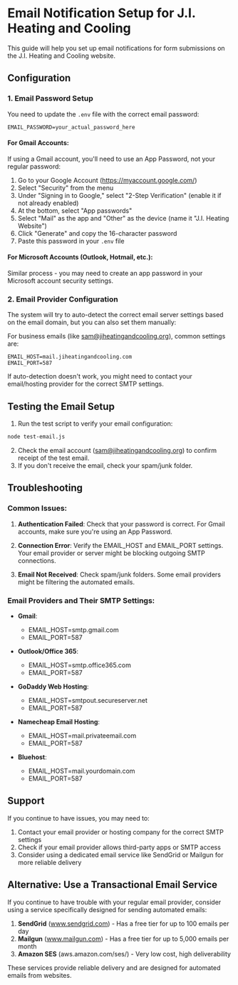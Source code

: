 # Email Notification Setup for J.I. Heating and Cooling

This guide will help you set up email notifications for form submissions on the J.I. Heating and Cooling website.

## Configuration

### 1. Email Password Setup

You need to update the `.env` file with the correct email password:

```
EMAIL_PASSWORD=your_actual_password_here
```

#### For Gmail Accounts:
If using a Gmail account, you'll need to use an App Password, not your regular password:

1. Go to your Google Account (https://myaccount.google.com/)
2. Select "Security" from the menu
3. Under "Signing in to Google," select "2-Step Verification" (enable it if not already enabled)
4. At the bottom, select "App passwords"
5. Select "Mail" as the app and "Other" as the device (name it "J.I. Heating Website")
6. Click "Generate" and copy the 16-character password
7. Paste this password in your `.env` file

#### For Microsoft Accounts (Outlook, Hotmail, etc.):
Similar process - you may need to create an app password in your Microsoft account security settings.

### 2. Email Provider Configuration

The system will try to auto-detect the correct email server settings based on the email domain, but you can also set them manually:

For business emails (like sam@jiheatingandcooling.org), common settings are:

```
EMAIL_HOST=mail.jiheatingandcooling.com
EMAIL_PORT=587
```

If auto-detection doesn't work, you might need to contact your email/hosting provider for the correct SMTP settings.

## Testing the Email Setup

1. Run the test script to verify your email configuration:

```bash
node test-email.js
```

2. Check the email account (sam@jiheatingandcooling.org) to confirm receipt of the test email.
3. If you don't receive the email, check your spam/junk folder.

## Troubleshooting

### Common Issues:

1. **Authentication Failed**: Check that your password is correct. For Gmail accounts, make sure you're using an App Password.

2. **Connection Error**: Verify the EMAIL_HOST and EMAIL_PORT settings. Your email provider or server might be blocking outgoing SMTP connections.

3. **Email Not Received**: Check spam/junk folders. Some email providers might be filtering the automated emails.

### Email Providers and Their SMTP Settings:

- **Gmail**:
  - EMAIL_HOST=smtp.gmail.com
  - EMAIL_PORT=587

- **Outlook/Office 365**:
  - EMAIL_HOST=smtp.office365.com
  - EMAIL_PORT=587

- **GoDaddy Web Hosting**:
  - EMAIL_HOST=smtpout.secureserver.net
  - EMAIL_PORT=587

- **Namecheap Email Hosting**:
  - EMAIL_HOST=mail.privateemail.com
  - EMAIL_PORT=587

- **Bluehost**:
  - EMAIL_HOST=mail.yourdomain.com
  - EMAIL_PORT=587

## Support

If you continue to have issues, you may need to:

1. Contact your email provider or hosting company for the correct SMTP settings
2. Check if your email provider allows third-party apps or SMTP access
3. Consider using a dedicated email service like SendGrid or Mailgun for more reliable delivery

## Alternative: Use a Transactional Email Service

If you continue to have trouble with your regular email provider, consider using a service specifically designed for sending automated emails:

1. **SendGrid** (www.sendgrid.com) - Has a free tier for up to 100 emails per day
2. **Mailgun** (www.mailgun.com) - Has a free tier for up to 5,000 emails per month
3. **Amazon SES** (aws.amazon.com/ses/) - Very low cost, high deliverability

These services provide reliable delivery and are designed for automated emails from websites.
